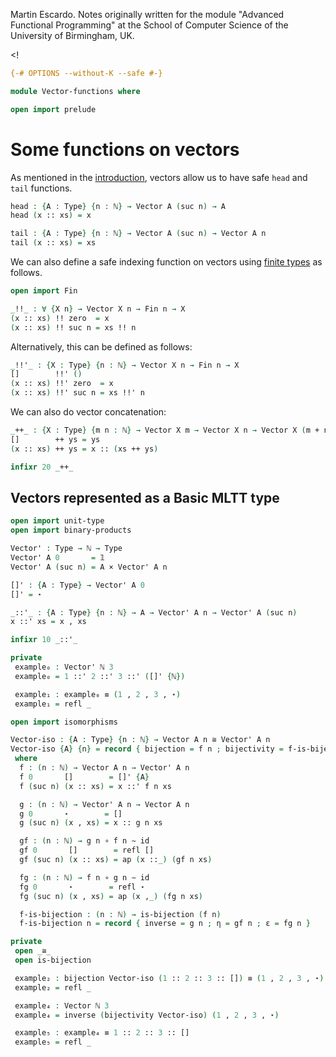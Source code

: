 
Martin Escardo.
Notes originally written for the module "Advanced Functional Programming"
at the School of Computer Science of the University of Birmingham, UK.


<!
```agda
{-# OPTIONS --without-K --safe #-}

module Vector-functions where

open import prelude
```
>
# Some functions on vectors

As mentioned in the [introduction](introduction.lagda.md), vectors allow us to have safe `head` and `tail` functions.
```agda
head : {A : Type} {n : ℕ} → Vector A (suc n) → A
head (x :: xs) = x

tail : {A : Type} {n : ℕ} → Vector A (suc n) → Vector A n
tail (x :: xs) = xs
```

We can also define a safe indexing function on vectors using [finite types](Fin.lagda.md) as follows.
```agda
open import Fin

_!!_ : ∀ {X n} → Vector X n → Fin n → X
(x :: xs) !! zero  = x
(x :: xs) !! suc n = xs !! n
```
Alternatively, this can be defined as follows:
```agda
_!!'_ : {X : Type} {n : ℕ} → Vector X n → Fin n → X
[]        !!' ()
(x :: xs) !!' zero  = x
(x :: xs) !!' suc n = xs !!' n
```

We can also do vector concatenation:
```agda
_++_ : {X : Type} {m n : ℕ} → Vector X m → Vector X n → Vector X (m + n)
[]        ++ ys = ys
(x :: xs) ++ ys = x :: (xs ++ ys)

infixr 20 _++_
```

## Vectors represented as a Basic MLTT type

```agda
open import unit-type
open import binary-products

Vector' : Type → ℕ → Type
Vector' A 0       = 𝟙
Vector' A (suc n) = A × Vector' A n

[]' : {A : Type} → Vector' A 0
[]' = ⋆

_::'_ : {A : Type} {n : ℕ} → A → Vector' A n → Vector' A (suc n)
x ::' xs = x , xs

infixr 10 _::'_

private
 example₀ : Vector' ℕ 3
 example₀ = 1 ::' 2 ::' 3 ::' ([]' {ℕ})

 example₁ : example₀ ≡ (1 , 2 , 3 , ⋆)
 example₁ = refl _

open import isomorphisms

Vector-iso : {A : Type} {n : ℕ} → Vector A n ≅ Vector' A n
Vector-iso {A} {n} = record { bijection = f n ; bijectivity = f-is-bijection n }
 where
  f : (n : ℕ) → Vector A n → Vector' A n
  f 0       []        = []' {A}
  f (suc n) (x :: xs) = x ::' f n xs

  g : (n : ℕ) → Vector' A n → Vector A n
  g 0       ⋆        = []
  g (suc n) (x , xs) = x :: g n xs

  gf : (n : ℕ) → g n ∘ f n ∼ id
  gf 0       []        = refl []
  gf (suc n) (x :: xs) = ap (x ::_) (gf n xs)

  fg : (n : ℕ) → f n ∘ g n ∼ id
  fg 0       ⋆        = refl ⋆
  fg (suc n) (x , xs) = ap (x ,_) (fg n xs)

  f-is-bijection : (n : ℕ) → is-bijection (f n)
  f-is-bijection n = record { inverse = g n ; η = gf n ; ε = fg n }

private
 open _≅_
 open is-bijection

 example₂ : bijection Vector-iso (1 :: 2 :: 3 :: []) ≡ (1 , 2 , 3 , ⋆)
 example₂ = refl _

 example₄ : Vector ℕ 3
 example₄ = inverse (bijectivity Vector-iso) (1 , 2 , 3 , ⋆)

 example₅ : example₄ ≡ 1 :: 2 :: 3 :: []
 example₅ = refl _
```
